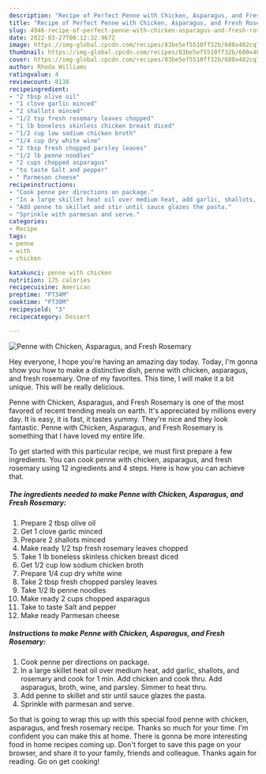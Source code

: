 ```yaml
---
description: "Recipe of Perfect Penne with Chicken, Asparagus, and Fresh Rosemary"
title: "Recipe of Perfect Penne with Chicken, Asparagus, and Fresh Rosemary"
slug: 4946-recipe-of-perfect-penne-with-chicken-asparagus-and-fresh-rosemary
date: 2022-03-27T00:12:32.967Z
image: https://img-global.cpcdn.com/recipes/83be5ef5510ff32b/680x482cq70/penne-with-chicken-asparagus-and-fresh-rosemary-recipe-main-photo.jpg
thumbnail: https://img-global.cpcdn.com/recipes/83be5ef5510ff32b/680x482cq70/penne-with-chicken-asparagus-and-fresh-rosemary-recipe-main-photo.jpg
cover: https://img-global.cpcdn.com/recipes/83be5ef5510ff32b/680x482cq70/penne-with-chicken-asparagus-and-fresh-rosemary-recipe-main-photo.jpg
author: Rhoda Williams
ratingvalue: 4
reviewcount: 8138
recipeingredient:
- "2 tbsp olive oil"
- "1 clove garlic minced"
- "2 shallots minced"
- "1/2 tsp fresh rosemary leaves chopped"
- "1 lb boneless skinless chicken breast diced"
- "1/2 cup low sodium chicken broth"
- "1/4 cup dry white wine"
- "2 tbsp fresh chopped parsley leaves"
- "1/2 lb penne noodles"
- "2 cups chopped asparagus"
- "to taste Salt and pepper"
- " Parmesan cheese"
recipeinstructions:
- "Cook penne per directions on package."
- "In a large skillet heat oil over medium heat, add garlic, shallots, and rosemary and cook for 1 min. Add chicken and cook thru. Add asparagus, broth, wine, and parsley. Simmer to heat thru."
- "Add penne to skillet and stir until sauce glazes the pasta."
- "Sprinkle with parmesan and serve."
categories:
- Recipe
tags:
- penne
- with
- chicken

katakunci: penne with chicken 
nutrition: 175 calories
recipecuisine: American
preptime: "PT34M"
cooktime: "PT30M"
recipeyield: "3"
recipecategory: Dessert

---
```



![Penne with Chicken, Asparagus, and Fresh Rosemary](https://img-global.cpcdn.com/recipes/83be5ef5510ff32b/680x482cq70/penne-with-chicken-asparagus-and-fresh-rosemary-recipe-main-photo.jpg)

Hey everyone, I hope you're having an amazing day today. Today, I'm gonna show you how to make a distinctive dish, penne with chicken, asparagus, and fresh rosemary. One of my favorites. This time, I will make it a bit unique. This will be really delicious.

Penne with Chicken, Asparagus, and Fresh Rosemary is one of the most favored of recent trending meals on earth. It's appreciated by millions every day. It is easy, it is fast, it tastes yummy. They're nice and they look fantastic. Penne with Chicken, Asparagus, and Fresh Rosemary is something that I have loved my entire life.




To get started with this particular recipe, we must first prepare a few ingredients. You can cook penne with chicken, asparagus, and fresh rosemary using 12 ingredients and 4 steps. Here is how you can achieve that.

<!--inarticleads1-->

##### The ingredients needed to make Penne with Chicken, Asparagus, and Fresh Rosemary:

1. Prepare 2 tbsp olive oil
1. Get 1 clove garlic minced
1. Prepare 2 shallots minced
1. Make ready 1/2 tsp fresh rosemary leaves chopped
1. Take 1 lb boneless skinless chicken breast diced
1. Get 1/2 cup low sodium chicken broth
1. Prepare 1/4 cup dry white wine
1. Take 2 tbsp fresh chopped parsley leaves
1. Take 1/2 lb penne noodles
1. Make ready 2 cups chopped asparagus
1. Take to taste Salt and pepper
1. Make ready  Parmesan cheese




<!--inarticleads2-->

##### Instructions to make Penne with Chicken, Asparagus, and Fresh Rosemary:

1. Cook penne per directions on package.
1. In a large skillet heat oil over medium heat, add garlic, shallots, and rosemary and cook for 1 min. Add chicken and cook thru. Add asparagus, broth, wine, and parsley. Simmer to heat thru.
1. Add penne to skillet and stir until sauce glazes the pasta.
1. Sprinkle with parmesan and serve.




So that is going to wrap this up with this special food penne with chicken, asparagus, and fresh rosemary recipe. Thanks so much for your time. I'm confident you can make this at home. There is gonna be more interesting food in home recipes coming up. Don't forget to save this page on your browser, and share it to your family, friends and colleague. Thanks again for reading. Go on get cooking!
